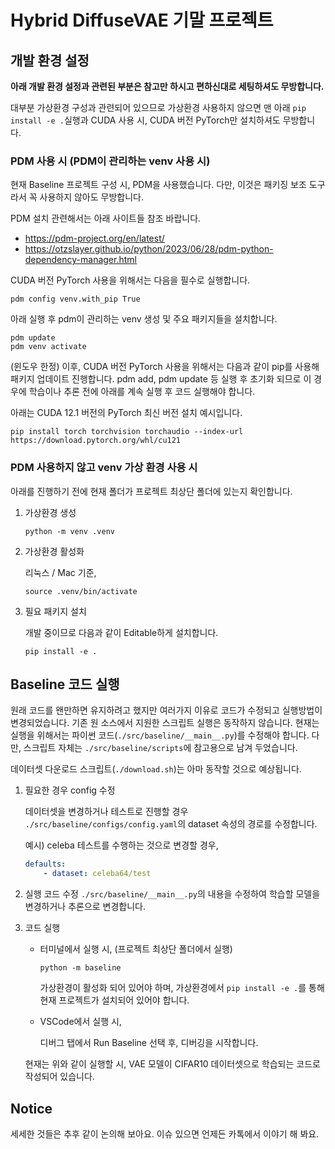 # Hybrid DiffuseVAE 기말 프로젝트

## 개발 환경 설정

**아래 개발 환경 설정과 관련된 부분은 참고만 하시고 편하신대로 세팅하셔도 무방합니다.**

대부분 가상환경 구성과 관련되어 있으므로 가상환경 사용하지 않으면 맨 아래 `pip install -e .`실행과 CUDA 사용 시, CUDA 버전 PyTorch만 설치하셔도 무방합니다.

### PDM 사용 시 (PDM이 관리하는 venv 사용 시)

현재 Baseline 프로젝트 구성 시, PDM을 사용했습니다. 다만, 이것은 패키징 보조 도구라서 꼭 사용하지 않아도 무방합니다.

PDM 설치 관련해서는 아래 사이트들 참조 바랍니다.
- https://pdm-project.org/en/latest/
- https://otzslayer.github.io/python/2023/06/28/pdm-python-dependency-manager.html

CUDA 버전 PyTorch 사용을 위해서는 다음을 필수로 실행합니다.

```
pdm config venv.with_pip True
```

아래 실행 후 pdm이 관리하는 venv 생성 및 주요 패키지들을 설치합니다.
```
pdm update
pdm venv activate
```

(윈도우 한정) 이후, CUDA 버전 PyTorch 사용을 위해서는 다음과 같이 pip를 사용해 패키지 업데이트 진행합니다. pdm add, pdm update 등 실행 후 초기화 되므로 이 경우에 학습이나 추론 전에 아래를 계속 실행 후 코드 실행해야 합니다.

아래는 CUDA 12.1 버전의 PyTorch 최신 버전 설치 예시입니다.
```
pip install torch torchvision torchaudio --index-url https://download.pytorch.org/whl/cu121
```

### PDM 사용하지 않고 venv 가상 환경 사용 시

아래를 진행하기 전에 현재 폴더가 프로젝트 최상단 폴더에 있는지 확인합니다.

1. 가상환경 생성
    ```
    python -m venv .venv
    ```

2. 가상환경 활성화

    리눅스 / Mac 기준,
    ```
    source .venv/bin/activate
    ```

3. 필요 패키지 설치

    개발 중이므로 다음과 같이 Editable하게 설치합니다.
    ```
    pip install -e .
    ```

## Baseline 코드 실행

원래 코드를 왠만하면 유지하려고 했지만 여러가지 이유로 코드가 수정되고 실행방법이 변경되었습니다. 기존 원 소스에서 지원한 스크립트 실행은 동작하지 않습니다. 현재는 실행을 위해서는 파이썬 코드(`./src/baseline/__main__.py`)를 수정해야 합니다. 다만, 스크립트 자체는 `./src/baseline/scripts`에 참고용으로 남겨 두었습니다.

데이터셋 다운로드 스크립트(`./download.sh`)는 아마 동작할 것으로 예상됩니다.

1. 필요한 경우 config 수정

    데이터셋을 변경하거나 테스트로 진행할 경우 `./src/baseline/configs/config.yaml`의 dataset 속성의 경로를 수정합니다.

    예시) celeba 테스트를 수행하는 것으로 변경할 경우,
    ```yaml
    defaults:
        - dataset: celeba64/test
    ```

2. 실행 코드 수정
    `./src/baseline/__main__.py`의 내용을 수정하여 학습할 모델을 변경하거나 추론으로 변경합니다.

3. 코드 실행
    - 터미널에서 실행 시, (프로젝트 최상단 폴더에서 실행)
        ```
        python -m baseline
        ```
        가상환경이 활성화 되어 있어야 하며, 가상환경에서 `pip install -e .`를 통해 현재 프로젝트가 설치되어 있어야 합니다.

    - VSCode에서 실행 시,
        
        디버그 탭에서 Run Baseline 선택 후, 디버깅을 시작합니다.
    
    현재는 위와 같이 실행할 시, VAE 모델이 CIFAR10 데이터셋으로 학습되는 코드로 작성되어 있습니다.

## Notice

세세한 것들은 추후 같이 논의해 보아요. 이슈 있으면 언제든 카톡에서 이야기 해 봐요.